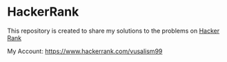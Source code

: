 # HackerRank

This repository is created to share my solutions to the problems on [Hacker Rank](https://www.hackerrank.com/)

My Account: https://www.hackerrank.com/vusalism99
